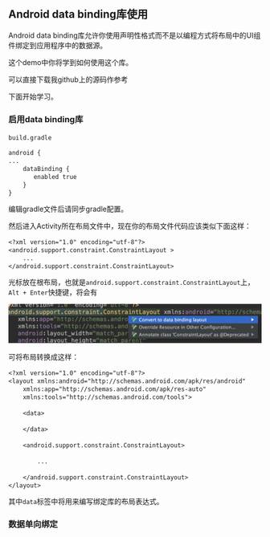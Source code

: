 ## Android data binding库使用
Android data binding库允许你使用声明性格式而不是以编程方式将布局中的UI组件绑定到应用程序中的数据源。

这个demo中你将学到如何使用这个库。

可以直接下载我github上的源码作参考

下面开始学习。

### 启用data binding库
`build.gradle`

	android {
	...
	    dataBinding {
	       enabled true
	    }
	}

编辑gradle文件后请同步gradle配置。

然后进入Activity所在布局文件中，现在你的布局文件代码应该类似下面这样：

	<?xml version="1.0" encoding="utf-8"?>
	<android.support.constraint.ConstraintLayout >
	    ... 	
	</android.support.constraint.ConstraintLayout>
光标放在根布局，也就是`android.support.constraint.ConstraintLayout`上，`Alt + Enter`快捷键，将会有

![](../images/convert_databinding_layout.png)

可将布局转换成这样：

	<?xml version="1.0" encoding="utf-8"?>
	<layout xmlns:android="http://schemas.android.com/apk/res/android"
	    xmlns:app="http://schemas.android.com/apk/res-auto"
	    xmlns:tools="http://schemas.android.com/tools">
	
	    <data>
	
	    </data>
	
	    <android.support.constraint.ConstraintLayout>
	
			...
	
	    </android.support.constraint.ConstraintLayout>
	</layout>
	
其中`data`标签中将用来编写绑定库的布局表达式。

### 数据单向绑定